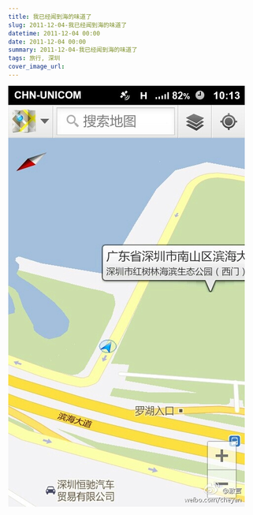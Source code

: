 ```yaml
---
title: 我已经闻到海的味道了
slug: 2011-12-04-我已经闻到海的味道了
datetime: 2011-12-04 00:00
date: 2011-12-04 00:00
summary: 2011-12-04-我已经闻到海的味道了
tags: 旅行, 深圳
cover_image_url: 
---
```

![43182-5e5narf3wlu.png](../assets/2020/09/1942555125.png)